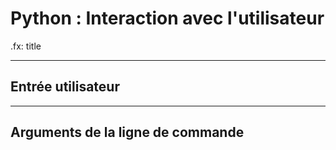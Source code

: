 # Python : Interaction avec l'utilisateur

.fx: title

---

## Entrée utilisateur

---

## Arguments de la ligne de commande